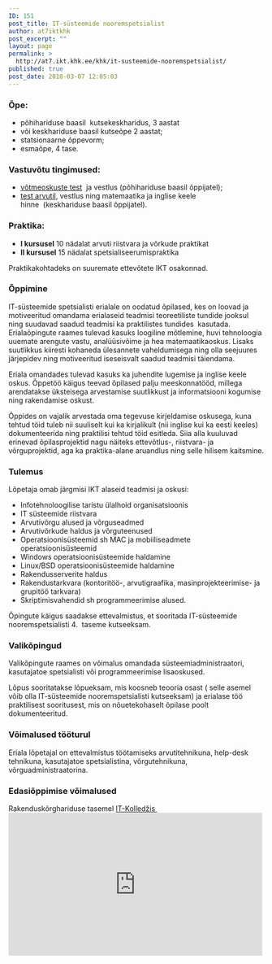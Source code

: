 ```yaml
---
ID: 151
post_title: IT-süsteemide nooremspetsialist
author: at7iktkhk
post_excerpt: ""
layout: page
permalink: >
  http://at7.ikt.khk.ee/khk/it-susteemide-nooremspetsialist/
published: true
post_date: 2018-03-07 12:05:03
---
```

<h3>Õpe:</h3>
<ul>
 	<li>põhihariduse baasil  kutsekeskharidus, 3 aastat</li>
 	<li>või keskhariduse baasil kutseõpe 2 aastat;</li>
 	<li>statsionaarne õppevorm;</li>
 	<li>esmaõpe, 4 tase.</li>
</ul>
<h3>Vastuvõtu tingimused:</h3>
<ul>
 	<li><a title="Testid ja vestlused" href="http://khk.ee/vastuvott/testid">võtmeoskuste test</a>  ja vestlus (põhihariduse baasil õppijatel);</li>
 	<li><a title="Testid ja vestlused" href="http://khk.ee/vastuvott/testid">test arvutil</a>, vestlus ning matemaatika ja inglise keele hinne  (keskhariduse baasil õppijatel).</li>
</ul>
<h3>Praktika:</h3>
<ul>
 	<li><strong>I kursusel</strong> 10 nädalat arvuti riistvara ja võrkude praktikat</li>
 	<li><strong>II kursusel</strong> 15 nädalat spetsialiseerumispraktika</li>
</ul>
Praktikakohtadeks on suuremate ettevõtete IKT osakonnad.
<h3>Õppimine</h3>
IT-süsteemide spetsialisti erialale on oodatud õpilased, kes on loovad ja motiveeritud omandama erialaseid teadmisi teoreetiliste tundide jooksul ning suudavad saadud teadmisi ka praktilistes tundides  kasutada. Erialaõpingute raames tulevad kasuks loogiline mõtlemine, huvi tehnoloogia uuemate arengute vastu, analüüsivõime ja hea matemaatikaoskus. Lisaks suutlikkus kiiresti kohaneda ülesannete vaheldumisega ning olla seejuures järjepidev ning motiveeritud iseseisvalt saadud teadmisi täiendama.

Eriala omandades tulevad kasuks ka juhendite lugemise ja inglise keele oskus. Õppetöö käigus teevad õpilased palju meeskonnatööd, millega arendatakse üksteisega arvestamise suutlikkust ja informatsiooni kogumise ning rakendamise oskust.

Õppides on vajalik arvestada oma tegevuse kirjeldamise oskusega, kuna tehtud töid tuleb nii suuliselt kui ka kirjalikult (nii inglise kui ka eesti keeles) dokumenteerida ning praktilisi tehtud töid esitleda. Siia alla kuuluvad erinevad õpilasprojektid nagu näiteks ettevõtlus-, riistvara- ja võrguprojektid, aga ka praktika-alane aruandlus ning selle hilisem kaitsmine.
<h3>Tulemus</h3>
Lõpetaja omab järgmisi IKT alaseid teadmisi ja oskusi:
<ul>
 	<li>Infotehnoloogilise taristu ülalhoid organisatsioonis</li>
 	<li>IT süsteemide riistvara</li>
 	<li>Arvutivõrgu alused ja võrguseadmed</li>
 	<li>Arvutivõrkude haldus ja võrguteenused</li>
 	<li>Operatsioonisüsteemid sh MAC ja mobiiliseadmete operatsioonisüsteemid</li>
 	<li>Windows operatsioonisüsteemide haldamine</li>
 	<li>Linux/BSD operatsioonisüsteemide haldamine</li>
 	<li>Rakendusserverite haldus</li>
 	<li>Rakendustarkvara (kontoritöö-, arvutigraafika, masinprojekteerimise- ja grupitöö tarkvara)</li>
 	<li>Skriptimisvahendid sh programmeerimise alused.</li>
</ul>
Õpingute käigus saadakse ettevalmistus, et sooritada IT-süsteemide nooremspetsialisti 4.  taseme kutseeksam.
<h3>Valikõpingud</h3>
Valikõpingute raames on võimalus omandada süsteemiadministraatori, kasutajatoe spetsialisti või programmeerimise lisaoskused.

Lõpus sooritatakse lõpueksam, mis koosneb teooria osast ( selle asemel võib olla IT-süsteemide nooremspetsialisti kutseeksam) ja erialase töö praktilisest sooritusest, mis on nõuetekohaselt õpilase poolt dokumenteeritud.
<h3>Võimalused tööturul</h3>
Eriala lõpetajal on ettevalmistus töötamiseks arvutitehnikuna, help-desk tehnikuna, kasutajatoe spetsialistina, võrgutehnikuna, võrguadministraatorina.
<h3>Edasiõppimise võimalused</h3>
Rakenduskõrghariduse tasemel <a class="external" href="http://www.itcollege.ee/" target="_blank" rel="external noopener">IT-Kolledžis <img src="http://khk.ee/wp/wp-content/themes/khk/images/external.png" alt="" /></a>

<iframe src="https://www.youtube.com/embed/ADXn4QQ__pE?feature=oembed" width="500" height="281" frameborder="0" allowfullscreen="allowfullscreen" data-mce-fragment="1"></iframe>